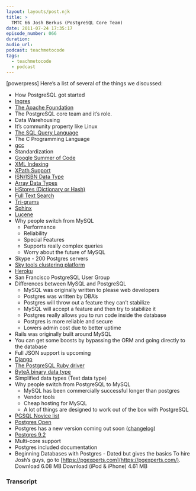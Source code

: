```yaml
---
layout: layouts/post.njk
title: >
  TMTC 66 Josh Berkus (PostgreSQL Core Team)
date: 2011-07-24 17:35:17
episode_number: 066
duration:
audio_url:
podcast: teachmetocode
tags:
  - teachmetocode
  - podcast
---
```


[powerpress] Here’s a list of several of the things we discussed:

- How PostgreSQL got started
- [Ingres](https://www.ingres.com/)
- [The Apache Foundation](https://apache.org/)
- The PostgreSQL core team and it’s role.
- Data Warehousing
- It’s community property like Linux
- [The SQL Query Language](https://en.wikipedia.org/wiki/SQL)
- The C Programming Language
- [gcc](https://gcc.gnu.org/)
- Standardization
- [Google Summer of Code](https://code.google.com/soc/)
- [XML Indexing](https://www.postgresql.org/docs/current/static/datatype-xml.html)
- [XPath Support](https://www.postgresql.org/docs/current/static/datatype-xml.html)
- [ISN/ISBN Data Type](https://www.postgresql.org/docs/current/static/isn.html)
- [Array Data Types](https://www.postgresql.org/docs/9/static/arrays.html)
- [HStores (Dictionary or Hash)](https://www.postgresql.org/docs/9/static/hstore.html)
- [Full Text Search](https://www.postgresql.org/docs/9/interactive/datatype-textsearch.html)
- [Tri-grams](https://www.postgresql.org/docs/current/static/pgtrgm.html)
- [Sphinx](https://sphinxsearch.com/)
- [Lucene](https://lucene.apache.org/java/docs/index.html%20)
- Why people switch from MySQL
  - Performance
  - Reliability
  - Special Features
  - Supports really complex queries
  - Worry about the future of MySQL
- Skype - 200 Postgres servers
- [Sky tools clustering platform](https://skytools.projects.postgresql.org/)
- [Heroku](https://heroku.com/)
- San Francisco PostgreSQL User Group
- Differences between MySQL and PostgreSQL
  - MySQL was originally written to please web developers
  - Postgres was written by DBA’s
  - Postgres will throw out a feature they can’t stabilize
  - MySQL will accept a feature and then try to stabilize it
  - Postgres really allows you to run code inside the database
  - Postgres is more reliable and secure
  - Lowers admin cost due to better uptime
- Rails was originally built around MySQL
- You can get some boosts by bypassing the ORM and going directly to the database
- Full JSON support is upcoming
- [Django](https://www.djangoproject.com/)
- [The PostgreSQL Ruby driver](https://bitbucket.org/ged/ruby-pg/wiki/Home)
- [ByteA binary data type](https://www.postgresql.org/docs/9/static/datatype-binary.html)
- Simplified data types (Text data type)
- Why people switch from PostgreSQL to MySQL
  - MySQL has been commercially successful longer than postgres
  - Vendor tools
  - Cheap hosting for MySQL
  - A lot of things are designed to work out of the box with PostgreSQL
- [PGSQL Novice list](about:blank)
- [Postgres Open](https://www.postgresql.org/about/event.1232)
- Postgres has a new version coming out soon ([changelog](https://www.postgresql.org/about/news.1313))
- [Postgres 9.2](https://www.postgresql.org/about/news.1319)
- Multi-core support
- Postgres included documentation
- Beginning Databases with Postgres - Dated but gives the basics
  To hire Josh’s guys, go to [https://pgexperts.com](https://pgexperts.com/). Download 6.08 MB Download (iPod & iPhone) 4.61 MB

### Transcript
